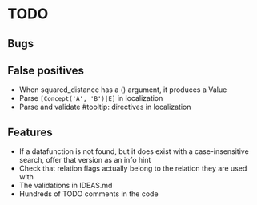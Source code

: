 # TODO

## Bugs

## False positives

* When squared_distance has a () argument, it produces a Value
* Parse `[Concept('A', 'B')|E]` in localization
* Parse and validate #tooltip: directives in localization

## Features

* If a datafunction is not found, but it does exist with a case-insensitive search, offer that version as an info hint
* Check that relation flags actually belong to the relation they are used with
* The validations in IDEAS.md
* Hundreds of TODO comments in the code
